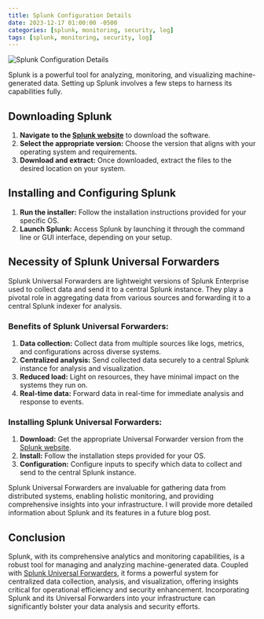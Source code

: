 ```yaml
---
title: Splunk Configuration Details
date: 2023-12-17 01:00:00 -0500
categories: [splunk, monitoring, security, log]
tags: [splunk, monitoring, security, log]
---
```


![Splunk Configuration Details](/assets/img/posts/2023/splunk_configuration_details/splunk_configuration_details.jpg)


Splunk is a powerful tool for analyzing, monitoring, and visualizing machine-generated data. Setting up Splunk involves a few steps to harness its capabilities fully.

## Downloading Splunk

1. **Navigate to the [Splunk website](https://www.splunk.com/)** to download the software.
2. **Select the appropriate version:** Choose the version that aligns with your operating system and requirements.
3. **Download and extract:** Once downloaded, extract the files to the desired location on your system.

## Installing and Configuring Splunk

1. **Run the installer:** Follow the installation instructions provided for your specific OS.
2. **Launch Splunk:** Access Splunk by launching it through the command line or GUI interface, depending on your setup.

## Necessity of Splunk Universal Forwarders

Splunk Universal Forwarders are lightweight versions of Splunk Enterprise used to collect data and send it to a central Splunk instance. They play a pivotal role in aggregating data from various sources and forwarding it to a central Splunk indexer for analysis.

### Benefits of Splunk Universal Forwarders:

1. **Data collection:** Collect data from multiple sources like logs, metrics, and configurations across diverse systems.
2. **Centralized analysis:** Send collected data securely to a central Splunk instance for analysis and visualization.
3. **Reduced load:** Light on resources, they have minimal impact on the systems they run on.
4. **Real-time data:** Forward data in real-time for immediate analysis and response to events.

### Installing Splunk Universal Forwarders:

1. **Download:** Get the appropriate Universal Forwarder version from the [Splunk website](https://www.splunk.com/).
2. **Install:** Follow the installation steps provided for your OS.
3. **Configuration:** Configure inputs to specify which data to collect and send to the central Splunk instance.

Splunk Universal Forwarders are invaluable for gathering data from distributed systems, enabling holistic monitoring, and providing comprehensive insights into your infrastructure. I will provide more detailed information about Splunk and its features in a future blog post.

## Conclusion

Splunk, with its comprehensive analytics and monitoring capabilities, is a robust tool for managing and analyzing machine-generated data. Coupled with [Splunk Universal Forwarders](https://www.splunk.com/en_us/download/universal-forwarder.html), it forms a powerful system for centralized data collection, analysis, and visualization, offering insights critical for operational efficiency and security enhancement. Incorporating Splunk and its Universal Forwarders into your infrastructure can significantly bolster your data analysis and security efforts.


